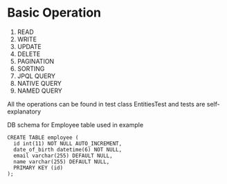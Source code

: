 # Basic Operation
1. READ
2. WRITE
3. UPDATE
4. DELETE
5. PAGINATION
6. SORTING
7. JPQL QUERY
7. NATIVE QUERY
8. NAMED QUERY

All the operations can be found in test class EntitiesTest and tests are self-explanatory



DB schema for Employee table used in example

```
CREATE TABLE employee (
  id int(11) NOT NULL AUTO_INCREMENT,
  date_of_birth datetime(6) NOT NULL,
  email varchar(255) DEFAULT NULL,
  name varchar(255) DEFAULT NULL,
  PRIMARY KEY (id)
);
```
